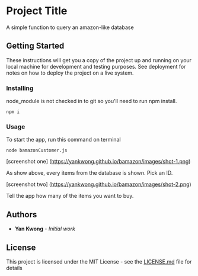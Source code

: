 # Project Title

A simple function to query an amazon-like database

## Getting Started

These instructions will get you a copy of the project up and running on your local machine for development and testing purposes. See deployment for notes on how to deploy the project on a live system.

### Installing

node_module is not checked in to git so you'll need to run npm install.

```
npm i
```

### Usage

To start the app, run this command on terminal

```
node bamazonCustomer.js
```

[screenshot one]
(https://yankwong.github.io/bamazon/images/shot-1.png)

As show above, every items from the database is shown. Pick an ID.

[screenshot two]
(https://yankwong.github.io/bamazon/images/shot-2.png)

Tell the app how many of the items you want to buy.




## Authors

* **Yan Kwong** - *Initial work* 


## License

This project is licensed under the MIT License - see the [LICENSE.md](LICENSE.md) file for details

